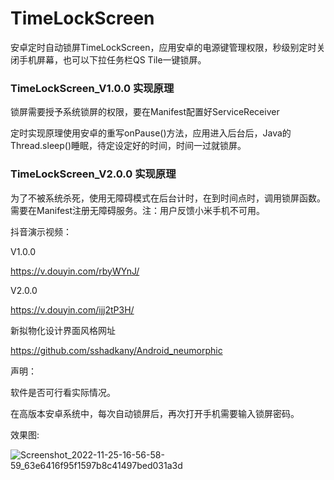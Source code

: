 # TimeLockScreen
安卓定时自动锁屏TimeLockScreen，应用安卓的电源键管理权限，秒级别定时关闭手机屏幕，也可以下拉任务栏QS Tile一键锁屏。



### TimeLockScreen_V1.0.0 实现原理
锁屏需要授予系统锁屏的权限，要在Manifest配置好ServiceReceiver

定时实现原理使用安卓的重写onPause()方法，应用进入后台后，Java的 Thread.sleep()睡眠，待定设定好的时间，时间一过就锁屏。



### TimeLockScreen_V2.0.0 实现原理
为了不被系统杀死，使用无障碍模式在后台计时，在到时间点时，调用锁屏函数。需要在Manifest注册无障碍服务。注：用户反馈小米手机不可用。




抖音演示视频：

V1.0.0

https://v.douyin.com/rbyWYnJ/

V2.0.0

https://v.douyin.com/ijj2tP3H/


新拟物化设计界面风格网址

https://github.com/sshadkany/Android_neumorphic

声明： 

软件是否可行看实际情况。

在高版本安卓系统中，每次自动锁屏后，再次打开手机需要输入锁屏密码。

效果图:

![Screenshot_2022-11-25-16-56-58-59_63e6416f95f1597b8c41497bed031a3d](https://user-images.githubusercontent.com/57706599/203940904-01af388a-7b71-42dd-9eca-bdd9dc9d418a.jpg)

